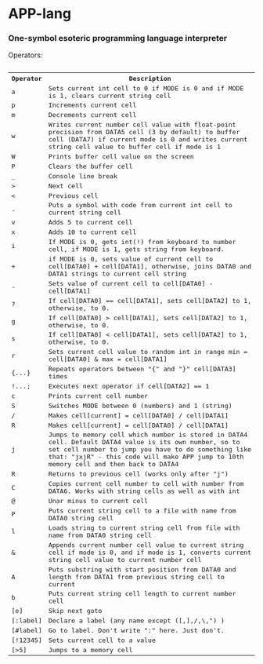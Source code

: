 <h1> APP-lang</h1>
<h3>One-symbol esoteric programming language interpreter</h3>
Operators:
<pre>
<table style="table-layout: fixed; width: 100%;word-wrap: normal;">
  <tr>
    <th>Operator</th>
    <th>Description</th> 
  </tr>
  <tr>
    <td>a</td>
    <td>Sets current int cell to 0 if MODE is 0 and if MODE is 1, clears current string cell</td> 
  </tr>
  <tr>
    <td>p</td>
    <td>Increments current cell</td> 
  </tr>
  
  <tr>
    <td>m</td>
    <td>Decrements current cell</td> 
  </tr>
  <tr>
    <td>w</td>
    <td>Writes current number cell value with float-point precision from DATA5 cell (3 by default) to buffer cell (DATA7) if current mode is 0 and writes current string cell value to buffer cell if mode is 1</td> 
  </tr>
   <tr>
    <td>W</td>
    <td>Prints buffer cell value on the screen</td> 
  </tr>
   <tr>
    <td>P</td>
    <td>Clears the buffer cell</td> 
  </tr>
  <tr>
    <td>_</td>
    <td>Console line break</td> 
  </tr>
  <tr>
    <td>&gt;</td>
    <td>Next cell</td> 
  </tr>
  <tr>
    <td>&lt;</td>
    <td>Previous cell</td> 
  </tr>
  <tr>
    <td>.</td>
    <td>Puts a symbol with code from current int cell to current string cell</td> 
  </tr>
  <tr>
    <td>v</td>
    <td>Adds 5 to current cell</td> 
  </tr>
  <tr>
    <td>x</td>
    <td>Adds 10 to current cell</td> 
  </tr>
  <tr>
    <td>i</td>
    <td>If MODE is 0, gets int(!) from keyboard to number cell, if MODE is 1, gets string from keyboard.</td> 
  </tr>
  <tr>
    <td>+</td>
    <td>if MODE is 0, sets value of current cell to cell[DATA0] + cell[DATA1], otherwise, joins DATA0 and DATA1 strings to current cell string</td> 
  </tr>
  <tr>
    <td>-</td>
    <td>Sets value of current cell to cell[DATA0] - cell[DATA1]</td> 
  </tr>
  <tr>
    <td>?</td>
    <td>If cell[DATA0] == cell[DATA1], sets cell[DATA2] to 1, otherwise, to 0.</td> 
  </tr>
   <tr>
    <td>g</td>
    <td>If cell[DATA0] > cell[DATA1], sets cell[DATA2] to 1, otherwise, to 0.</td> 
  </tr>
   <tr>
    <td>s</td>
    <td>If cell[DATA0] < cell[DATA1], sets cell[DATA2] to 1, otherwise, to 0.</td> 
  </tr>
   <tr>
    <td>r</td>
    <td>Sets current cell value to random int in range min = cell[DATA0] & max = cell[DATA1]</td> 
  </tr>
  <tr>
    <td>{...}</td>
    <td>Repeats operators between "{" and "}" cell[DATA3] times</td> 
  </tr>
  <tr>
    <td>!...;</td>
    <td>Executes next operator if cell[DATA2] == 1</td> 
  </tr>
  <tr>
    <td>c</td>
    <td>Prints current cell number</td> 
  </tr>
  <tr>
    <td>S</td>
    <td>Switches MODE between 0 (numbers) and 1 (string)</td> 
  </tr>
  <tr>
    <td>/</td>
    <td>Makes cell[current] = cell[DATA0] / cell[DATA1]</td> 
  </tr>
  <tr>
    <td>R</td>
    <td>Makes cell[current] = cell[DATA0] / cell[DATA1]</td> 
  </tr>
  <tr>
    <td>j</td>
    <td>Jumps to memory cell which number is stored in DATA4 cell. Default DATA4 value is its own number, so to set cell number to jump you have to do something like that: "jxjR" - this code will make APP jump to 10th memory cell and then back to DATA4</td> 
  </tr>
<tr>
    <td>R</td>
    <td>Returns to previous cell (works only after "j")</td> 
  </tr>
  <tr>
    <td>C</td>
    <td>Copies current cell number to cell with number from DATA6. Works with string cells as well as with int</td> 
  </tr>
  <tr>
    <td>@</td>
    <td>Unar minus to current cell</td> 
  </tr>
  <tr>
    <td>P</td>
    <td>Puts current string cell to a file with name from DATA0 string cell</td> 
  </tr>
  <tr>
    <td>l</td>
    <td>Loads string to current string cell from file with name from DATA0 string cell</td> 
  </tr>
  <tr>
    <td>&</td>
    <td>Appends current number cell value to current string cell if mode is 0, and if mode is 1, converts current string cell value to current number cell</td> 
  </tr>
  <tr>
    <td>A</td>
    <td>Puts substring with start position from DATA0 and length from DATA1 from previous string cell to current</td> 
  </tr>
   <tr>
    <td>b</td>
    <td>Puts current string cell length to current number cell</td> 
  </tr>
  <tr>
    <td>[e]</td>
    <td>Skip next goto</td> 
  </tr>
<tr>
    <td>[:label]</td>
    <td>Declare a label (any name except ([,],/,\,") )</td> 
  </tr>
<tr>
    <td>[#label]</td>
    <td>Go to label. Don't write ":" here. Just don't.</td> 
  </tr>
  <tr>
    <td>[!12345]</td>
    <td>Sets current cell to a value</td> 
  </tr>
  <tr>
    <td>[>5]</td>
    <td>Jumps to a memory cell</td> 
  </tr>
  
</table>
</pre>
